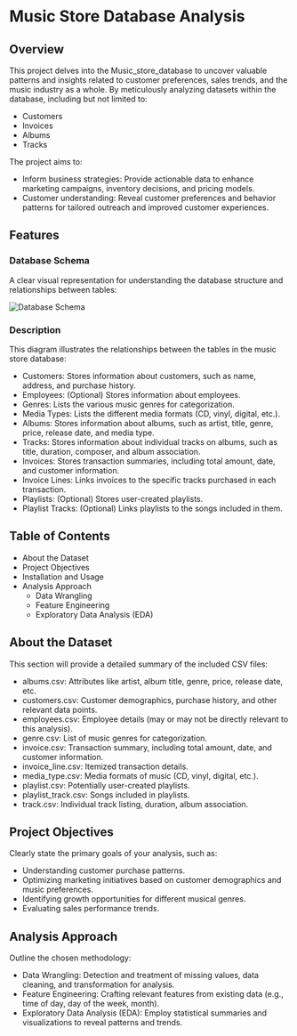 # Music Store Database Analysis

## Overview

This project delves into the Music_store_database to uncover valuable patterns and insights related to customer preferences, sales trends, and the music industry as a whole. By meticulously analyzing datasets within the database, including but not limited to:

- Customers
- Invoices
- Albums
- Tracks

The project aims to:

- Inform business strategies: Provide actionable data to enhance marketing campaigns, inventory decisions, and pricing models.
- Customer understanding: Reveal customer preferences and behavior patterns for tailored outreach and improved customer experiences.

## Features

### Database Schema

A clear visual representation for understanding the database structure and relationships between tables:

![Database Schema](https://github.com/CodeWithGauravRajput/SQL-Project/blob/main/music%20store%20data/schema_diagram.png?raw=true)

### Description

This diagram illustrates the relationships between the tables in the music store database:

- Customers: Stores information about customers, such as name, address, and purchase history.
- Employees: (Optional) Stores information about employees.
- Genres: Lists the various music genres for categorization.
- Media Types: Lists the different media formats (CD, vinyl, digital, etc.).
- Albums: Stores information about albums, such as artist, title, genre, price, release date, and media type.
- Tracks: Stores information about individual tracks on albums, such as title, duration, composer, and album association.
- Invoices: Stores transaction summaries, including total amount, date, and customer information.
- Invoice Lines: Links invoices to the specific tracks purchased in each transaction.
- Playlists: (Optional) Stores user-created playlists.
- Playlist Tracks: (Optional) Links playlists to the songs included in them.

## Table of Contents

- About the Dataset
- Project Objectives
- Installation and Usage
- Analysis Approach
  - Data Wrangling
  - Feature Engineering
  - Exploratory Data Analysis (EDA)


## About the Dataset

This section will provide a detailed summary of the included CSV files:

- albums.csv: Attributes like artist, album title, genre, price, release date, etc.
- customers.csv: Customer demographics, purchase history, and other relevant data points.
- employees.csv: Employee details (may or may not be directly relevant to this analysis).
- genre.csv: List of music genres for categorization.
- invoice.csv: Transaction summary, including total amount, date, and customer information.
- invoice_line.csv: Itemized transaction details.
- media_type.csv: Media formats of music (CD, vinyl, digital, etc.).
- playlist.csv: Potentially user-created playlists.
- playlist_track.csv: Songs included in playlists.
- track.csv: Individual track listing, duration, album association.

## Project Objectives

Clearly state the primary goals of your analysis, such as:

- Understanding customer purchase patterns.
- Optimizing marketing initiatives based on customer demographics and music preferences.
- Identifying growth opportunities for different musical genres.
- Evaluating sales performance trends.

## Analysis Approach

Outline the chosen methodology:

- Data Wrangling: Detection and treatment of missing values, data cleaning, and transformation for analysis.
- Feature Engineering: Crafting relevant features from existing data (e.g., time of day, day of the week, month).
- Exploratory Data Analysis (EDA): Employ statistical summaries and visualizations to reveal patterns and trends.
